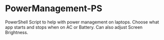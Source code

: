 # PowerManagement-PS
PowerShell Script to help with power management on laptops. Choose what app starts and stops when on AC or Battery. Can also adjust Screen Brightness.
